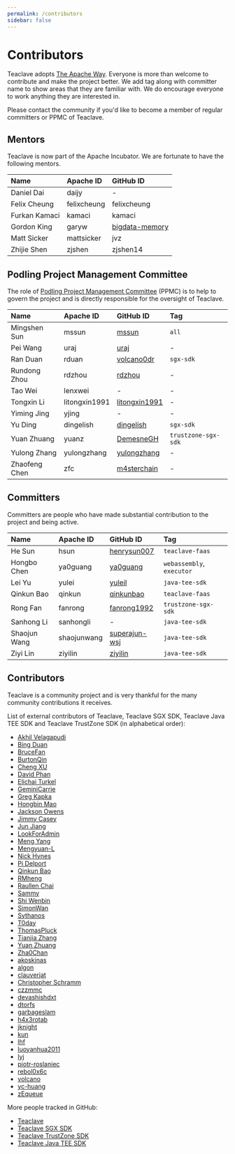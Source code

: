 ```yaml
---
permalink: /contributors
sidebar: false
---
```


# Contributors

Teaclave adopts [The Apache Way](https://www.apache.org/theapacheway/).
Everyone is more than welcome to contribute and make the project better.
We add tag along with committer name to show areas that they are familiar with.
We do encourage everyone to work anything they are interested in.

Please contact the community if you'd like to become a member of regular
committers or PPMC of Teaclave.

## Mentors

Teaclave is now part of the Apache Incubator. We are fortunate to have the
following mentors.

| Name          | Apache ID   | GitHub ID                                           |
|:--------------|:------------|:----------------------------------------------------|
| Daniel Dai    | daijy       | -                                                   |
| Felix Cheung  | felixcheung | felixcheung                                         |
| Furkan Kamaci | kamaci      | kamaci                                              |
| Gordon King   | garyw       | [bigdata-memory](https://github.com/bigdata-memory) |
| Matt Sicker   | mattsicker  | jvz                                                 |
| Zhijie Shen   | zjshen      | zjshen14                                            |

## Podling Project Management Committee

The role of
[Podling Project Management Committee](https://incubator.apache.org/guides/ppmc.html)
(PPMC) is to help to govern the project and is directly responsible for the
oversight of Teaclave.

| Name            | Apache ID       | GitHub ID                                           | Tag                 |
| :-------------- | :-------------- | :-------------------------------------------------- | :------------------ |
| Mingshen Sun    | mssun           | [mssun](https://github.com/mssun)                   | `all`               |
| Pei Wang        | uraj            | [uraj](https://github.com/uraj)                     | -                   |
| Ran Duan        | rduan           | [volcano0dr](https://github.com/volcano0dr)         | `sgx-sdk`           |
| Rundong Zhou    | rdzhou          | [rdzhou](https://github.com/rdzhou)                 | -                   |
| Tao Wei         | lenxwei         | -                                                   | -                   |
| Tongxin Li      | litongxin1991   | [litongxin1991](https://github.com/litongxin1991)   | -                   |
| Yiming Jing     | yjing           | -                                                   | -                   |
| Yu Ding         | dingelish       | [dingelish](https://github.com/dingelish)           | `sgx-sdk`           |
| Yuan Zhuang     | yuanz           | [DemesneGH](https://github.com/DemesneGH)           | `trustzone-sgx-sdk` |
| Yulong Zhang    | yulongzhang     | [yulongzhang](https://github.com/yulongzhang)       | -                   |
| Zhaofeng Chen   | zfc             | [m4sterchain](https://github.com/m4sterchain)       | -                   |


## Committers

Committers are people who have made substantial contribution to the project and
being active.

| Name          | Apache ID   | GitHub ID                                         | Tag                         |
| :------------ | :---------- | :------------------------------------------------ | :-------------------------- |
| He Sun        | hsun        | [henrysun007](https://github.com/henrysun007)     | `teaclave-faas`             |
| Hongbo Chen   | ya0guang    | [ya0guang](https://github.com/ya0guang)           | `webassembly`, `executor`   |
| Lei Yu        | yulei       | [yuleil](https://github.com/yuleil)               | `java-tee-sdk`              |
| Qinkun Bao    | qinkun      | [qinkunbao](https://github.com/qinkunbao)         | `teaclave-faas`             |
| Rong Fan      | fanrong     | [fanrong1992](https://github.com/fanrong1992)     | `trustzone-sgx-sdk`         |
| Sanhong Li    | sanhongli   | -                                                 | `java-tee-sdk`              |
| Shaojun Wang  | shaojunwang | [superajun-wsj](https://github.com/superajun-wsj) | `java-tee-sdk`              |
| Ziyi Lin      | ziyilin     | [ziyilin](https://github.com/ziyilin)             | `java-tee-sdk`              |

## Contributors

Teaclave is a community project and is very thankful for the many community
contributions it receives.

List of external contributors of Teaclave, Teaclave SGX SDK, Teaclave Java TEE
SDK and Teaclave TrustZone SDK (in alphabetical order):

  - [Akhil Velagapudi](https://github.com/akhilles)
  - [Bing Duan](https://github.com/duanbing)
  - [BruceFan](https://github.com/fanrong1992)
  - [BurtonQin](https://github.com/BurtonQin)
  - [Cheng XU](https://github.com/xu-cheng)
  - [David Phan](https://github.com/davidp94)
  - [Elichai Turkel](https://github.com/elichai)
  - [GeminiCarrie](https://github.com/GeminiCarrie)
  - [Greg Kapka](https://github.com/gskapka)
  - [Hongbin Mao](https://github.com/hello2mao)
  - [Jackson Owens](https://github.com/jbowens)
  - [Jimmy Casey](https://github.com/jimmycasey)
  - [Jun Jiang](https://github.com/jasl)
  - [LookForAdmin](https://github.com/60ke)
  - [Meng Yang](https://github.com/m3ngyang)
  - [Mengyuan-L](https://github.com/Mengyuan-L)
  - [Nick Hynes](https://github.com/nhynes)
  - [Pi Delport](https://github.com/PiDelport)
  - [Qinkun Bao](https://github.com/qinkunbao)
  - [RMheng](https://github.com/RMheng)
  - [Raullen Chai](https://github.com/raullenchai)
  - [Sammy](https://github.com/sammyne)
  - [Shi Wenbin](https://github.com/bradyjoestar)
  - [SimonWan](https://github.com/SimonWan)
  - [Sythanos](https://github.com/sythanos)
  - [T0day](https://github.com/hi-T0day)
  - [ThomasPluck](https://github.com/ThomasPluck)
  - [Tianjia Zhang](https://github.com/uudiin)
  - [Yuan Zhuang](https://github.com/DemesneGH)
  - [Zha0Chan](https://github.com/Zha0Chan)
  - [akoskinas](https://github.com/akoskinas)
  - [algon](https://github.com/algon-320)
  - [clauverjat](https://github.com/clauverjat)
  - [Christopher Schramm](https://github.com/cschramm)
  - [czzmmc](https://github.com/czzmmc)
  - [devashishdxt](https://github.com/devashishdxt)
  - [dtorfs](https://github.com/dtorfs)
  - [garbageslam](https://github.com/garbageslam)
  - [h4x3rotab](https://github.com/h4x3rotab)
  - [jknight](https://github.com/jknight)
  - [kun](https://github.com/zikunfan)
  - [lhf](https://github.com/EighteenZi)
  - [luoyanhua2011](https://github.com/luoyanhua2011)
  - [lyj](https://github.com/lengyijun)
  - [piotr-roslaniec](https://github.com/piotr-roslaniec)
  - [rebol0x6c](https://github.com/rebol0x6c)
  - [volcano](https://github.com/volcano0dr)
  - [yc-huang](https://github.com/yc-huang)
  - [zEqueue](https://github.com/z1queue)

More people tracked in GitHub:
  - [Teaclave](https://github.com/apache/incubator-teaclave/graphs/contributors)
  - [Teaclave SGX SDK](https://github.com/apache/incubator-teaclave-sgx-sdk/graphs/contributors)
  - [Teaclave TrustZone SDK](https://github.com/apache/incubator-teaclave-trustzone-sdk/graphs/contributors)
  - [Teaclave Java TEE SDK](https://github.com/apache/incubator-teaclave-java-tee-sdk/graphs/contributors)
